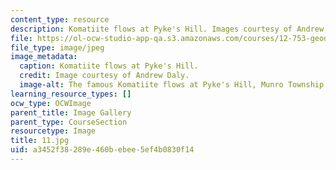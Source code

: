 ```yaml
---
content_type: resource
description: Komatiite flows at Pyke's Hill. Images courtesy of Andrew Daly.
file: https://ol-ocw-studio-app-qa.s3.amazonaws.com/courses/12-753-geodynamics-seminar-spring-2005/a3452f38289e460bebee5ef4b0830f14_11.jpg
file_type: image/jpeg
image_metadata:
  caption: Komatiite flows at Pyke's Hill.
  credit: Image courtesy of Andrew Daly.
  image-alt: The famous Komatiite flows at Pyke's Hill, Munro Township Ontario.
learning_resource_types: []
ocw_type: OCWImage
parent_title: Image Gallery
parent_type: CourseSection
resourcetype: Image
title: 11.jpg
uid: a3452f38-289e-460b-ebee-5ef4b0830f14
---
```


